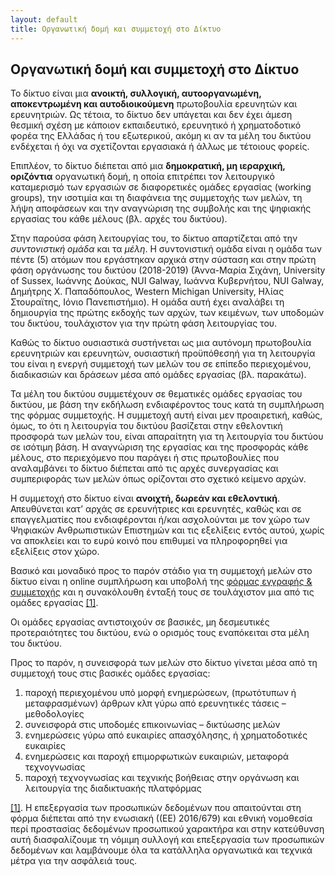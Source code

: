 ```yaml
---
layout: default
title: Οργανωτική δομή και συμμετοχή στο Δίκτυο
---
```

## Οργανωτική δομή και συμμετοχή στο Δίκτυο

Το δίκτυο είναι μια **ανοικτή, συλλογική, αυτοοργανωμένη, αποκεντρωμένη και αυτοδιοικούμενη** πρωτοβουλία ερευνητών και ερευνητριών. Ως τέτοια, το δίκτυο δεν υπάγεται και δεν έχει άμεση θεσμική σχέση με κάποιον εκπαιδευτικό, ερευνητικό ή χρηματοδοτικό φορέα της Ελλάδας ή του εξωτερικού, ακόμη κι αν τα μέλη του δικτύου ενδέχεται ή όχι να σχετίζονται εργασιακά ή άλλως με τέτοιους φορείς.

Επιπλέον, το δίκτυο διέπεται από μια **δημοκρατική, μη ιεραρχική, οριζόντια** οργανωτική δομή, η οποία επιτρέπει τον λειτουργικό καταμερισμό των εργασιών σε διαφορετικές ομάδες εργασίας (working groups), την ισοτιμία και τη διαφάνεια της συμμετοχής των μελών, τη λήψη αποφάσεων και την αναγνώριση της συμβολής και της ψηφιακής εργασίας του κάθε μέλους (βλ. αρχές του δικτύου).

Στην παρούσα φάση λειτουργίας του, το δίκτυο απαρτίζεται από την *συντονιστική ομάδα* και τα *μέλη*. Η συντονιστική ομάδα είναι η ομάδα των πέντε (5) ατόμων που εργάστηκαν αρχικά στην σύσταση και στην πρώτη φάση οργάνωσης του δικτύου (2018-2019) (Άννα-Μαρία Σιχάνη, University of Sussex, Ιωάννης Δούκας, NUI Galway, Ιωάννα Κυβερνήτου, NUI Galway, Δημήτρης Χ. Παπαδόπουλος, Western Michigan University, Ηλίας Στουραϊτης, Ιόνιο Πανεπιστήμιο). Η ομάδα αυτή έχει αναλάβει τη δημιουργία της πρώτης εκδοχής των αρχών, των κειμένων, των υποδομών του δικτύου, τουλάχιστον για την πρώτη φάση λειτουργίας του. 

Καθώς το δίκτυο ουσιαστικά συστήνεται ως μια αυτόνομη πρωτοβουλία ερευνητριών και ερευνητών, ουσιαστική προϋπόθεσηή για τη λειτουργία του είναι η ενεργή συμμετοχή των μελών του σε επίπεδο περιεχομένου, διαδικασιών και δράσεων μέσα από ομάδες εργασίας (βλ. παρακάτω).

Τα μέλη του δικτύου συμμετέχουν σε θεματικές ομάδες εργασίας του δικτύου, με βάση την εκδήλωση ενδιαφέροντος τους κατά τη συμπλήρωση της φόρμας συμμετοχής. Η συμμετοχή αυτή είναι μεν προαιρετική, καθώς, όμως, το ότι η λειτουργία του δικτύου βασίζεται στην εθελοντική προσφορά των μελών του, είναι απαραίτητη για τη λειτουργία του δικτύου σε ισότιμη βάση. Η αναγνώριση της εργασίας και της προσφοράς κάθε μέλους, στο περιεχόμενο που παράγει ή στις πρωτοβουλίες που αναλαμβάνει το δίκτυο διέπεται από τις αρχές συνεργασίας και συμπεριφοράς των μελών όπως ορίζονται στο σχετικό κείμενο αρχών.

Η συμμετοχή στο δίκτυο είναι **ανοιχτή, δωρεάν και εθελοντική**. Απευθύνεται κατ’ αρχάς σε ερευνήτριες και ερευνητές, καθώς και σε επαγγελματίες που ενδιαφέρονται ή/και ασχολούνται με τον χώρο των Ψηφιακών Ανθρωπιστικών Επιστημών και τις εξελίξεις εντός αυτού, χωρίς να αποκλείει και το ευρύ κοινό που επιθυμεί να πληροφορηθεί για εξελίξεις στον χώρο.

Βασικό και μοναδικό προς το παρόν στάδιο για τη συμμετοχή μελών στο δίκτυο είναι η online συμπλήρωση και υποβολή της <a href="https://docs.google.com/forms/d/1WabazHFtZy3HRyox8lZ4YIzxsWcDCCNln-IznhjSgqs/edit"> φόρμας εγγραφής & συμμετοχής</a>  και η συνακόλουθη ένταξή τους σε τουλάχιστον μια από τις ομάδες εργασίας <a href="#_ftn1" name="_ftnref1">[1]</a>. 

Οι ομάδες εργασίας αντιστοιχούν σε βασικές, μη δεσμευτικές προτεραιότητες του δικτύου, ενώ ο ορισμός τους εναπόκειται στα μέλη του δικτύου.

Προς το παρόν, η συνεισφορά των μελών στο δίκτυο γίνεται μέσα από τη συμμετοχή τους στις βασικές ομάδες εργασίας:

1. παροχή περιεχομένου υπό μορφή ενημερώσεων, (πρωτότυπων ή μεταφρασμένων) άρθρων κλπ γύρω από ερευνητικές τάσεις – μεθοδολογίες
2. συνεισφορά στις υποδομές επικοινωνίας – δικτύωσης μελών
3. ενημερώσεις γύρω από ευκαιρίες απασχόλησης, ή χρηματοδοτικές ευκαιρίες
4. ενημερώσεις και παροχή επιμορφωτικών ευκαιριών, μεταφορά τεχνογνωσίας
5. παροχή τεχνογνωσίας και τεχνικής βοήθειας στην οργάνωση και λειτουργία της διαδικτυακής πλατφόρμας

<a href="#_ftnref1" name="_ftn1">[1]</a>.  Η επεξεργασία των προσωπικών δεδομένων που απαιτούνται στη φόρμα διέπεται από την ενωσιακή ((ΕΕ) 2016/679) και εθνική νομοθεσία περί προστασίας δεδομένων προσωπικού χαρακτήρα και στην κατεύθυνση αυτή διασφαλίζουμε τη νόμιμη συλλογή και επεξεργασία των προσωπικών δεδομένων και λαμβάνουμε όλα τα κατάλληλα οργανωτικά και τεχνικά μέτρα για την ασφάλειά τους. 
